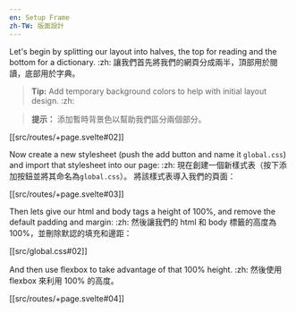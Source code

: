 ```yaml
---
en: Setup Frame
zh-TW: 版面設計
---
```


Let's begin by splitting our layout into halves, the top for reading and the bottom for a dictionary. :zh: 讓我們首先將我們的網頁分成兩半，頂部用於閱讀，底部用於字典。

> **Tip:** Add temporary background colors to help with initial layout design. :zh:

> **提示：** 添加暫時背景色以幫助我們區分兩個部分。

[[src/routes/+page.svelte#02]]

Now create a new stylesheet (push the add button and name it `global.css`) and import that stylesheet into our page: :zh: 現在創建一個新樣式表（按下添加按鈕並將其命名為`global.css`）。 將該樣式表導入我們的頁面：

[[src/routes/+page.svelte#03]]

Then lets give our html and body tags a height of 100%, and remove the default padding and margin: :zh: 然後讓我們的 html 和 body 標籤的高度為 100%，並刪除默認的填充和邊距：

[[src/global.css#02]]

And then use flexbox to take advantage of that 100% height. :zh: 然後使用 flexbox 來利用 100% 的高度。

[[src/routes/+page.svelte#04]]